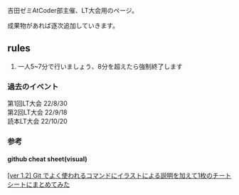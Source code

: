 吉田ゼミAtCoder部主催、LT大会用のページ。

成果物があれば逐次追加していきます。

## rules
1. 一人5~7分で行いましょう、8分を超えたら強制終了します

### 過去のイベント
第1回LT大会 22/8/30<br>
第2回LT大会 22/9/18<br>
読本LT大会  22/10/20<br>
### 参考

#### github cheat sheet(visual)
[[ver 1.2] Git でよく使われるコマンドにイラストによる説明を加えて1枚のチートシートにまとめてみた](https://qiita.com/kozzy/items/b42ba59a8bac190a16ab)


